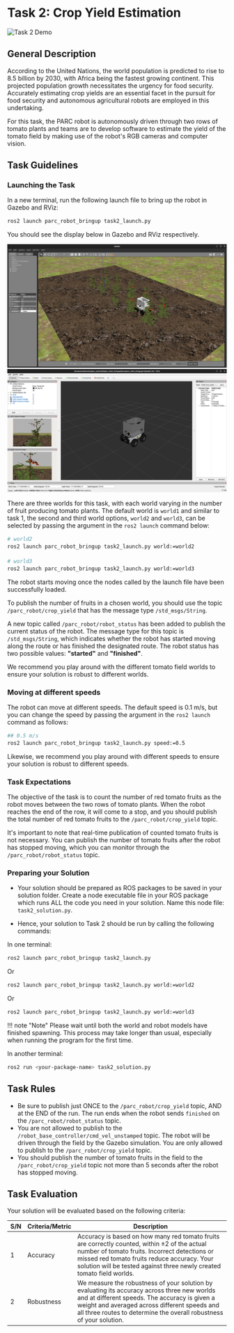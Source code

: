 # Task 2: Crop Yield Estimation

![Task 2 Demo](../assets/task2.gif)

## General Description

According to the United Nations, the world population is predicted to rise to 8.5 billion by 2030, with Africa being the fastest growing continent. This projected population growth necessitates the urgency for food security. Accurately estimating crop yields are an essential facet in the pursuit for food security
and autonomous agricultural robots are employed in this undertaking.

For this task, the PARC robot is autonomously driven through two rows of tomato plants and teams are to develop software to estimate the yield of the tomato field by making use of the robot's RGB cameras and computer vision.

## Task Guidelines

### Launching the Task

In a new terminal, run the following launch file to bring up the robot in Gazebo and RViz:

```bash
ros2 launch parc_robot_bringup task2_launch.py
```

You should see the display below in Gazebo and RViz respectively.

![task2_world](../assets/gazebo_on_start.png)
![task2_rviz](../assets/task2rviz.png)

There are three worlds for this task, with each world varying in the number of fruit producing tomato plants. The default world is `world1` and similar to task 1, the second and third world options, `world2` and `world3`, can be selected by passing the argument in the `ros2 launch` command below:

```bash
# world2
ros2 launch parc_robot_bringup task2_launch.py world:=world2

# world3
ros2 launch parc_robot_bringup task2_launch.py world:=world3
```

The robot starts moving once the nodes called by the launch file have been successfully loaded.

To publish the number of fruits in a chosen world, you should use the topic `/parc_robot/crop_yield` that has the message type `/std_msgs/String`.

A new topic called `/parc_robot/robot_status` has been added to publish the current status of the robot. The message type for this topic is `/std_msgs/String`, which indicates whether the robot has started moving along the route or has finished the designated route. The robot status has two possible values: **"started"** and **"finished"**.

We recommend you play around with the different tomato field worlds to ensure your solution is robust to different worlds.

### Moving at different speeds

The robot can move at different speeds. The default speed is 0.1 m/s, but you can change the speed by passing the argument in the `ros2 launch` command as follows:

```bash
## 0.5 m/s
ros2 launch parc_robot_bringup task2_launch.py speed:=0.5
```

Likewise, we recommend you play around with different speeds to ensure your solution is robust to different speeds.

### Task Expectations

The objective of the task is to count the number of red tomato fruits as the robot moves between the two rows of tomato plants. When the robot reaches the end of the row, it will come to a stop, and you should publish the total number of red tomato fruits to the `/parc_robot/crop_yield` topic.

It's important to note that real-time publication of counted tomato fruits is not necessary. You can publish the number of tomato fruits after the robot has stopped moving, which you can monitor through the `/parc_robot/robot_status` topic.

### Preparing your Solution
* Your solution should be prepared as ROS packages to be saved in your solution folder. Create a node executable file in your ROS package which runs ALL the code you need in your solution. Name this node file: `task2_solution.py`.

* Hence, your solution to Task 2 should be run by calling the following commands:

In one terminal:

```sh
ros2 launch parc_robot_bringup task2_launch.py
```

Or 

```sh
ros2 launch parc_robot_bringup task2_launch.py world:=world2
```

Or

```sh
ros2 launch parc_robot_bringup task2_launch.py world:=world3
```

!!! note "Note"
    Please wait until both the world and robot models have finished spawning. This process may take longer than usual, especially when running the program for the first time.

In another terminal:

```sh
ros2 run <your-package-name> task2_solution.py 
```

## Task Rules

* Be sure to publish just ONCE to the `/parc_robot/crop_yield` topic, AND at the END of the run. The run ends when the robot sends `finished` on the `/parc_robot/robot_status` topic.
* You are not allowed to publish to the `/robot_base_controller/cmd_vel_unstamped` topic. The robot will be driven through the field by the Gazebo simulation. You are only allowed to publish to the `/parc_robot/crop_yield` topic.
* You should publish the number of tomato fruits in the field to the `/parc_robot/crop_yield` topic not more than 5 seconds after the robot has stopped moving.

## Task Evaluation

Your solution will be evaluated based on the following criteria:

| S/N | Criteria/Metric | Description |
| ----------- | ----------- | ------- |
| 1 | Accuracy | Accuracy is based on how many red tomato fruits are correctly counted, within ±2 of the actual number of tomato fruits. Incorrect detections or missed red tomato fruits reduce accuracy. Your solution will be tested against three newly created tomato field worlds. |
| 2 | Robustness | We measure the robustness of your solution by evaluating its accuracy across three new worlds and at different speeds. The accuracy is given a weight and averaged across different speeds and all three routes to determine the overall robustness of your solution. |


